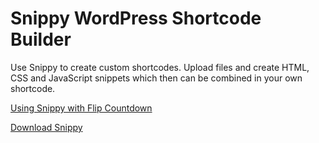 # Snippy WordPress Shortcode Builder

Use Snippy to create custom shortcodes. Upload files and create HTML, CSS and JavaScript snippets which then can be combined in your own shortcode.

[Using Snippy with Flip Countdown](https://www.youtube.com/watch?v=S7JjNq6feK0)

[Download Snippy](https://github.com/pqina/snippy/archive/master.zip)
